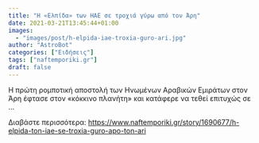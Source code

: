 ```yaml
---
title: "H «Ελπίδα» των ΗΑΕ σε τροχιά γύρω από τον Άρη"
date: 2021-03-21T13:45:44+01:00
images:
  - "images/post/h-elpida-iae-troxia-guro-ari.jpg"
author: "AstroBot"
categories: ["Ειδήσεις"]
tags: ["naftemporiki.gr"]
draft: false
---
```


Η πρώτη ρομποτική αποστολή των Ηνωμένων Αραβικών Εμιράτων στον Άρη έφτασε στον «κόκκινο πλανήτη» και κατάφερε να τεθεί επιτυχώς σε ...

Διαβάστε περισσότερα: https://www.naftemporiki.gr/story/1690677/h-elpida-ton-iae-se-troxia-guro-apo-ton-ari
